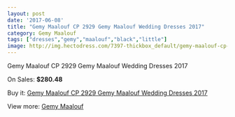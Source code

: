 ```yaml
---
layout: post
date: '2017-06-08'
title: "Gemy Maalouf CP 2929 Gemy Maalouf Wedding Dresses 2017"
category: Gemy Maalouf
tags: ["dresses","gemy","maalouf","black","little"]
image: http://img.hectodress.com/7397-thickbox_default/gemy-maalouf-cp-2929-gemy-maalouf-wedding-dresses-2013.jpg
---
```

Gemy Maalouf CP 2929 Gemy Maalouf Wedding Dresses 2017

On Sales: **$280.48**
<a href="https://www.hectodress.com/gemy-maalouf/3656-gemy-maalouf-cp-2929-gemy-maalouf-wedding-dresses-2013.html"><amp-img layout="responsive" width="600" height="600" src="//img.hectodress.com/7397-thickbox_default/gemy-maalouf-cp-2929-gemy-maalouf-wedding-dresses-2013.jpg" alt="Gemy Maalouf CP 2929 Gemy Maalouf Wedding Dresses 2017 0" /></a>

Buy it: [Gemy Maalouf CP 2929 Gemy Maalouf Wedding Dresses 2017](https://www.hectodress.com/gemy-maalouf/3656-gemy-maalouf-cp-2929-gemy-maalouf-wedding-dresses-2013.html "Gemy Maalouf CP 2929 Gemy Maalouf Wedding Dresses 2017")

View more: [Gemy Maalouf](https://www.hectodress.com/64-gemy-maalouf "Gemy Maalouf")